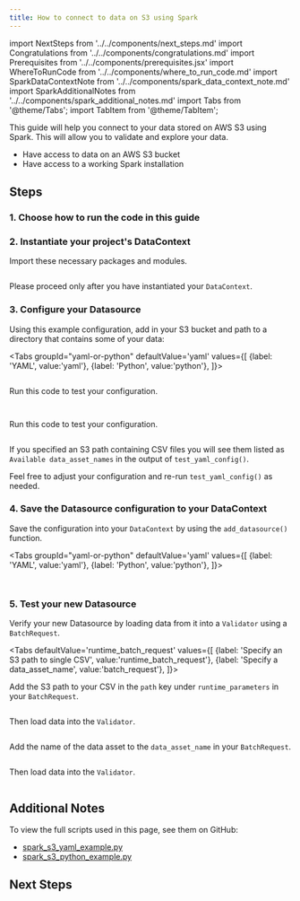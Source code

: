 ```yaml
---
title: How to connect to data on S3 using Spark
---
```


import NextSteps from '../../components/next_steps.md'
import Congratulations from '../../components/congratulations.md'
import Prerequisites from '../../components/prerequisites.jsx'
import WhereToRunCode from '../../components/where_to_run_code.md'
import SparkDataContextNote from '../../components/spark_data_context_note.md'
import SparkAdditionalNotes from '../../components/spark_additional_notes.md'
import Tabs from '@theme/Tabs';
import TabItem from '@theme/TabItem';

This guide will help you connect to your data stored on AWS S3 using Spark.
This will allow you to validate and explore your data.

<Prerequisites>

- Have access to data on an AWS S3 bucket
- Have access to a working Spark installation

</Prerequisites>

## Steps

### 1. Choose how to run the code in this guide

<WhereToRunCode />

### 2. Instantiate your project's DataContext

Import these necessary packages and modules.

```python file=../../../../../tests/integration/docusaurus/connecting_to_your_data/cloud/s3/spark/inferred_and_runtime_yaml_example.py#L1-L4
```

<SparkDataContextNote />

Please proceed only after you have instantiated your `DataContext`.

### 3. Configure your Datasource

Using this example configuration, add in your S3 bucket and path to a directory that contains some of your data:

<Tabs
  groupId="yaml-or-python"
  defaultValue='yaml'
  values={[
  {label: 'YAML', value:'yaml'},
  {label: 'Python', value:'python'},
  ]}>
  <TabItem value="yaml">

```python file=../../../../../tests/integration/docusaurus/connecting_to_your_data/cloud/s3/spark/inferred_and_runtime_yaml_example.py#L20-L39
```

Run this code to test your configuration.

```python file=../../../../../tests/integration/docusaurus/connecting_to_your_data/cloud/s3/spark/inferred_and_runtime_yaml_example.py#L50
```

</TabItem>
<TabItem value="python">

```python file=../../../../../tests/integration/docusaurus/connecting_to_your_data/cloud/s3/spark/inferred_and_runtime_python_example.py#L21-L40
```

Run this code to test your configuration.

```python file=../../../../../tests/integration/docusaurus/connecting_to_your_data/cloud/s3/spark/inferred_and_runtime_python_example.py#L51
```

</TabItem>
</Tabs>

If you specified an S3 path containing CSV files you will see them listed as `Available data_asset_names` in the output of `test_yaml_config()`.

Feel free to adjust your configuration and re-run `test_yaml_config()` as needed.

### 4. Save the Datasource configuration to your DataContext

Save the configuration into your `DataContext` by using the `add_datasource()` function.

<Tabs
  groupId="yaml-or-python"
  defaultValue='yaml'
  values={[
  {label: 'YAML', value:'yaml'},
  {label: 'Python', value:'python'},
  ]}>
  <TabItem value="yaml">

```python file=../../../../../tests/integration/docusaurus/connecting_to_your_data/cloud/s3/spark/inferred_and_runtime_yaml_example.py#L52
```

</TabItem>
<TabItem value="python">

```python file=../../../../../tests/integration/docusaurus/connecting_to_your_data/cloud/s3/spark/inferred_and_runtime_python_example.py#L53
```

</TabItem>
</Tabs>

### 5. Test your new Datasource

Verify your new Datasource by loading data from it into a `Validator` using a `BatchRequest`.

<Tabs
  defaultValue='runtime_batch_request'
  values={[
  {label: 'Specify an S3 path to single CSV', value:'runtime_batch_request'},
  {label: 'Specify a data_asset_name', value:'batch_request'},
  ]}>
  <TabItem value="runtime_batch_request">

Add the S3 path to your CSV in the `path` key under `runtime_parameters` in your `BatchRequest`.

```python file=../../../../../tests/integration/docusaurus/connecting_to_your_data/cloud/s3/spark/inferred_and_runtime_yaml_example.py#L55-L61
```
Then load data into the `Validator`.
```python file=../../../../../tests/integration/docusaurus/connecting_to_your_data/cloud/s3/spark/inferred_and_runtime_yaml_example.py#L69-L75
```

  </TabItem>
  <TabItem value="batch_request">

Add the name of the data asset to the `data_asset_name` in your `BatchRequest`.

```python file=../../../../../tests/integration/docusaurus/connecting_to_your_data/cloud/s3/spark/inferred_and_runtime_yaml_example.py#L81-L85
```
Then load data into the `Validator`.
```python file=../../../../../tests/integration/docusaurus/connecting_to_your_data/cloud/s3/spark/inferred_and_runtime_yaml_example.py#L93-L99
```

  </TabItem>
</Tabs>


<Congratulations />

## Additional Notes

<SparkAdditionalNotes />

To view the full scripts used in this page, see them on GitHub:

- [spark_s3_yaml_example.py](https://github.com/great-expectations/great_expectations/blob/develop/tests/integration/docusaurus/connecting_to_your_data/cloud/s3/spark/inferred_and_runtime_yaml_example.py)
- [spark_s3_python_example.py](https://github.com/great-expectations/great_expectations/blob/develop/tests/integration/docusaurus/connecting_to_your_data/cloud/s3/spark/inferred_and_runtime_python_example.py)

## Next Steps

<NextSteps />
